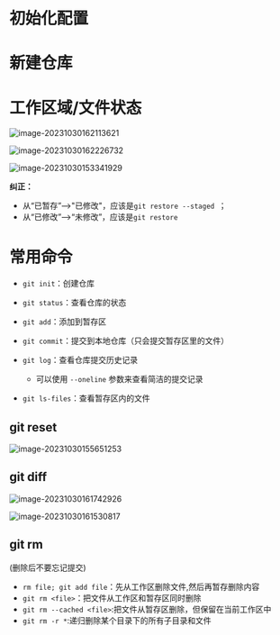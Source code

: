 # 初始化配置

# 新建仓库

# 工作区域/文件状态

![image-20231030162113621](https://s2.loli.net/2023/10/30/y2lDuf3CjBQASWG.png)

![image-20231030162226732](https://s2.loli.net/2023/10/30/M8vjQEposGIP4hc.png)

![image-20231030153341929](https://s2.loli.net/2023/10/30/OsmPL9Wxn3ubVY4.png)

**纠正：**

- 从“已暂存”—>"已修改"，应该是`git restore --staged `；
- 从“已修改”—>“未修改”，应该是`git restore`

# 常用命令

- `git init`：创建仓库

- `git status`：查看仓库的状态
- `git add`：添加到暂存区
- `git commit`：提交到本地仓库（只会提交暂存区里的文件）
- `git log`：查看仓库提交历史记录
  - 可以使用 `--oneline` 参数来查看简洁的提交记录
- `git ls-files`：查看暂存区内的文件

## git reset

![image-20231030155651253](https://s2.loli.net/2023/10/30/5ZnvGtd4R6yQb1p.png)

## git diff

![image-20231030161742926](https://s2.loli.net/2023/10/30/L3HI85v4D2ZKS91.png)

![image-20231030161530817](https://s2.loli.net/2023/10/30/prid9gTxfBZU8Vy.png)

## git rm

(删除后不要忘记提交)

- `rm file; git add file`：先从工作区删除文件,然后再暂存删除内容
- `git rm <file>`：把文件从工作区和暂存区同时删除
- `git rm --cached <file>`:把文件从暂存区删除，但保留在当前工作区中
- `git rm -r *`:递归删除某个目录下的所有子目录和文件

